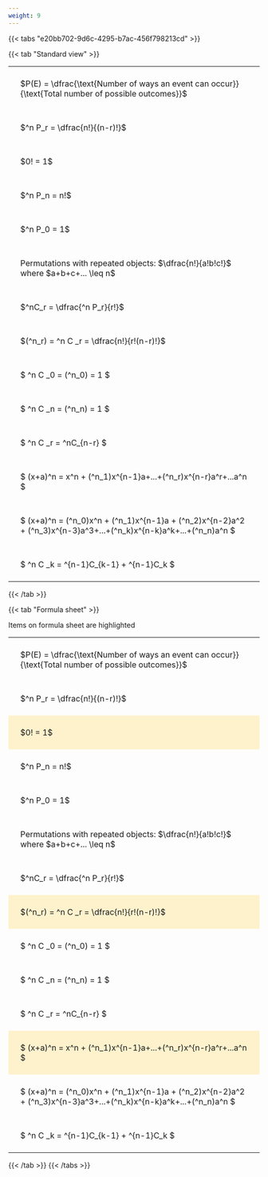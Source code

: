 ```yaml
---
weight: 9
---
```


{{< tabs "e20bb702-9d6c-4295-b7ac-456f798213cd" >}}

{{< tab "Standard view" >}}

<style type="text/css">
#T_0cba2 th.col_heading {
  text-align: left;
  font-size: 1em;
}
#T_0cba2 td {
  text-align: left;
  font-size: 1em;
  padding: 1.5em;
}
</style>
<table id="T_0cba2">
  <thead>
  </thead>
  <tbody>
    <tr>
      <td id="T_0cba2_row0_col0" class="data row0 col0" >$P(E) = \dfrac{\text{Number of ways an event can occur}}{\text{Total number of possible outcomes}}$</td>
    </tr>
    <tr>
      <td id="T_0cba2_row1_col0" class="data row1 col0" >$^n P_r = \dfrac{n!}{(n-r)!}$</td>
    </tr>
    <tr>
      <td id="T_0cba2_row2_col0" class="data row2 col0" >$0! = 1$</td>
    </tr>
    <tr>
      <td id="T_0cba2_row3_col0" class="data row3 col0" >$^n P_n = n!$</td>
    </tr>
    <tr>
      <td id="T_0cba2_row4_col0" class="data row4 col0" >$^n P_0 = 1$</td>
    </tr>
    <tr>
      <td id="T_0cba2_row5_col0" class="data row5 col0" >Permutations with repeated objects: $\dfrac{n!}{a!b!c!}$ where $a+b+c+... \leq n$</td>
    </tr>
    <tr>
      <td id="T_0cba2_row6_col0" class="data row6 col0" >$^nC_r = \dfrac{^n P_r}{r!}$</td>
    </tr>
    <tr>
      <td id="T_0cba2_row7_col0" class="data row7 col0" >$(^n_r) = ^n C _r = \dfrac{n!}{r!(n-r)!}$</td>
    </tr>
    <tr>
      <td id="T_0cba2_row8_col0" class="data row8 col0" >$ ^n C _0 = (^n_0) = 1 $</td>
    </tr>
    <tr>
      <td id="T_0cba2_row9_col0" class="data row9 col0" >$ ^n C _n = (^n_n) = 1 $</td>
    </tr>
    <tr>
      <td id="T_0cba2_row10_col0" class="data row10 col0" >$ ^n C _r = ^nC_{n-r} $</td>
    </tr>
    <tr>
      <td id="T_0cba2_row11_col0" class="data row11 col0" >$ (x+a)^n = x^n + (^n_1)x^{n-1}a+...+(^n_r)x^{n-r}a^r+...a^n    $</td>
    </tr>
    <tr>
      <td id="T_0cba2_row12_col0" class="data row12 col0" >$ (x+a)^n = (^n_0)x^n + (^n_1)x^{n-1}a + (^n_2)x^{n-2}a^2 + (^n_3)x^{n-3}a^3+...+(^n_k)x^{n-k}a^k+...+(^n_n)a^n $</td>
    </tr>
    <tr>
      <td id="T_0cba2_row13_col0" class="data row13 col0" >$ ^n C _k = ^{n-1}C_{k-1} + ^{n-1}C_k $</td>
    </tr>
  </tbody>
</table>
{{< /tab >}}

{{< tab "Formula sheet" >}}

Items on formula sheet are highlighted 
<br>
<style type="text/css">
#T_ae7f6 th.col_heading {
  text-align: left;
  font-size: 1em;
}
#T_ae7f6 td {
  text-align: left;
  font-size: 1em;
  padding: 1.5em;
}
#T_ae7f6_row0_col0, #T_ae7f6_row1_col0, #T_ae7f6_row3_col0, #T_ae7f6_row4_col0, #T_ae7f6_row5_col0, #T_ae7f6_row6_col0, #T_ae7f6_row8_col0, #T_ae7f6_row9_col0, #T_ae7f6_row10_col0, #T_ae7f6_row12_col0, #T_ae7f6_row13_col0 {
  background-color: rgba(0,0,0,0);
}
#T_ae7f6_row2_col0, #T_ae7f6_row7_col0, #T_ae7f6_row11_col0 {
  background-color: rgba(255,194,10, 0.2);
}
</style>
<table id="T_ae7f6">
  <thead>
  </thead>
  <tbody>
    <tr>
      <td id="T_ae7f6_row0_col0" class="data row0 col0" >$P(E) = \dfrac{\text{Number of ways an event can occur}}{\text{Total number of possible outcomes}}$</td>
    </tr>
    <tr>
      <td id="T_ae7f6_row1_col0" class="data row1 col0" >$^n P_r = \dfrac{n!}{(n-r)!}$</td>
    </tr>
    <tr>
      <td id="T_ae7f6_row2_col0" class="data row2 col0" >$0! = 1$</td>
    </tr>
    <tr>
      <td id="T_ae7f6_row3_col0" class="data row3 col0" >$^n P_n = n!$</td>
    </tr>
    <tr>
      <td id="T_ae7f6_row4_col0" class="data row4 col0" >$^n P_0 = 1$</td>
    </tr>
    <tr>
      <td id="T_ae7f6_row5_col0" class="data row5 col0" >Permutations with repeated objects: $\dfrac{n!}{a!b!c!}$ where $a+b+c+... \leq n$</td>
    </tr>
    <tr>
      <td id="T_ae7f6_row6_col0" class="data row6 col0" >$^nC_r = \dfrac{^n P_r}{r!}$</td>
    </tr>
    <tr>
      <td id="T_ae7f6_row7_col0" class="data row7 col0" >$(^n_r) = ^n C _r = \dfrac{n!}{r!(n-r)!}$</td>
    </tr>
    <tr>
      <td id="T_ae7f6_row8_col0" class="data row8 col0" >$ ^n C _0 = (^n_0) = 1 $</td>
    </tr>
    <tr>
      <td id="T_ae7f6_row9_col0" class="data row9 col0" >$ ^n C _n = (^n_n) = 1 $</td>
    </tr>
    <tr>
      <td id="T_ae7f6_row10_col0" class="data row10 col0" >$ ^n C _r = ^nC_{n-r} $</td>
    </tr>
    <tr>
      <td id="T_ae7f6_row11_col0" class="data row11 col0" >$ (x+a)^n = x^n + (^n_1)x^{n-1}a+...+(^n_r)x^{n-r}a^r+...a^n    $</td>
    </tr>
    <tr>
      <td id="T_ae7f6_row12_col0" class="data row12 col0" >$ (x+a)^n = (^n_0)x^n + (^n_1)x^{n-1}a + (^n_2)x^{n-2}a^2 + (^n_3)x^{n-3}a^3+...+(^n_k)x^{n-k}a^k+...+(^n_n)a^n $</td>
    </tr>
    <tr>
      <td id="T_ae7f6_row13_col0" class="data row13 col0" >$ ^n C _k = ^{n-1}C_{k-1} + ^{n-1}C_k $</td>
    </tr>
  </tbody>
</table>
{{< /tab >}}
{{< /tabs >}}